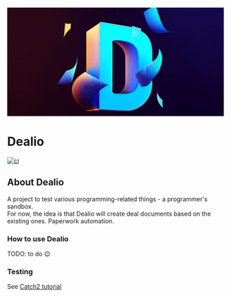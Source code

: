 [![Dealio](https://github.com/coffee-and-rum/dealio/blob/main/assets/social_preview.jpg)](https://github.com/coffee-and-rum/dealio/blob/main/assets/social_preview.jpg)
# Dealio  
[![ci](https://github.com/coffee-and-rum/dealio/actions/workflows/ci.yml/badge.svg)](https://github.com/coffee-and-rum/dealio/actions/workflows/ci.yml)

## About Dealio

A project to test various programming-related things - a programmer's sandbox.  
For now, the idea is that Dealio will create deal documents based on the existing ones. Paperwork automation.

### How to use Dealio  
TODO: to do 😉
 
### Testing

See [Catch2 tutorial](https://github.com/catchorg/Catch2/blob/master/docs/tutorial.md)

